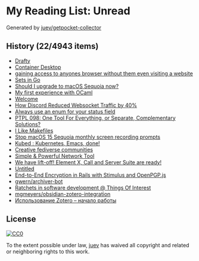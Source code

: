 # My Reading List: Unread

Generated by [juev/getpocket-collector](https://github.com/juev/getpocket-collector)

## History (22/4943 items)

- [Drafty](https://www.drafty-app.com/)
- [Container Desktop](https://container-desktop.com/)
- [gaining access to anyones browser without them even visiting a website](https://kibty.town/blog/arc/)
- [Sets in Go](https://www.willem.dev/articles/sets-in-golang/)
- [Should I upgrade to macOS Sequoia now?](https://obdev.at/blog/should-i-upgrade-to-macos-sequoia-now/)
- [My first experience with OCaml](https://itnext.io/my-first-experience-with-ocaml-c8fce3fb995a)
- [Welcome](https://ellanew.com/)
- [How Discord Reduced Websocket Traffic by 40%](https://discord.com/blog/how-discord-reduced-websocket-traffic-by-40-percent)
- [Always use an enum for your status field](https://jmduke.com/posts/post/enums/)
- [PTPL 098: One Tool For Everything, or Separate, Complementary Solutions?](http://ellanew.com/ptpl/098-one-tool-or-many)
- [I Like Makefiles](https://switowski.com/blog/i-like-makefiles/)
- [Stop macOS 15 Sequoia monthly screen recording prompts](https://lapcatsoftware.com/articles/2024/8/10.html)
- [Kubed : Kubernetes, Emacs, done!](https://eshelyaron.com/kubed.html)
- [Creative fediverse communities](https://stefanbohacek.com/blog/creative-fediverse-communities/)
- [Simple & Powerful Network Tool](https://stash.ws/)
- [We have lift-off! Element X, Call and Server Suite are ready!](https://element.io/blog/we-have-lift-off-element-x-call-and-server-suite-are-ready/)
- [Untitled](http://web.mit.edu/15.053/www/AMP.htm)
- [End-to-End Encryption in Rails with Stimulus and OpenPGP.js](https://jensravens.com/e2e-encryption-with-rails/)
- [gwern/archiver-bot](https://github.com/gwern/archiver-bot)
- [Ratchets in software development @ Things Of Interest](https://qntm.org/ratchet)
- [mgmeyers/obsidian-zotero-integration](https://github.com/mgmeyers/obsidian-zotero-integration)
- [Использование Zotero – начало работы](https://bibliostyle.ru/ispolzovanie-zotero-1/)

## License

[![CC0](https://mirrors.creativecommons.org/presskit/buttons/88x31/svg/cc-zero.svg)](https://creativecommons.org/publicdomain/zero/1.0/)

To the extent possible under law, [juev](https://github.com/juev) has waived all copyright and related or neighboring rights to this work.
